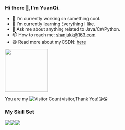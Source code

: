 ### Hi there 👋,I'm YuanQi.

- 🔭 I’m currently working on something cool.
- 🌱 I’m currently learning Everything I like.
- 💬 Ask me about anything related to Java/C#/Python.
- 📫 How to reach me: shanjukk@163.com
- 😄 Read more about my CSDN: [here](https://blog.csdn.net/Singularity_c?type=blog)

<div> <img height="137px" src="https://github-readme-stats.vercel.app/api?username=yuanqi99&hide_title=true&hide_border=true&show_icons=trueline_height=21&text_color=000&icon_color=000&bg_color=0,ea6161,ffc64d,fffc4d,52fa5a&theme=graywhite" /> </div>

You are my ![Visitor Count](https://profile-counter.glitch.me/yuanqi99/count.svg) visitor,Thank You!:kissing_heart::kissing_heart:

### My Skill Set

![](https://img.shields.io/badge/Java-ED8B00?style=for-the-badge&logo=openjdk&logoColor=white)![](https://img.shields.io/badge/C%23-8.0-purple?style=for-the-badge&logo=C#&logoColor=white)![](https://img.shields.io/badge/Python-3776AB?style=for-the-badge&logo=python&logoColor=white)


